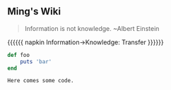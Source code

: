 ## Ming's Wiki

>Information is not knowledge. ~Albert Einstein

{{{{{{ napkin
    Information->Knowledge: Transfer
}}}}}}

```ruby
def foo
    puts 'bar'
end
```
~~~~~~~~
Here comes some code.
~~~~~~~~